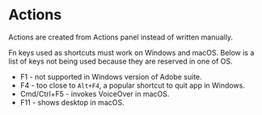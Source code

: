 Actions
=======

Actions are created from Actions panel instead of written manually.

Fn keys used as shortcuts must work on Windows and macOS. Below is a list of keys not being used because they are reserved in one of OS.
* F1 - not supported in Windows version of Adobe suite.
* F4 - too close to `Alt+F4`, a popular shortcut to quit app in Windows.
* Cmd/Ctrl+F5 - invokes VoiceOver in macOS.
* F11 - shows desktop in macOS.